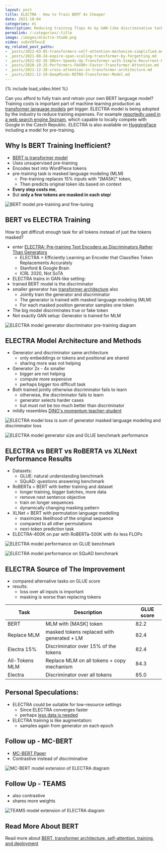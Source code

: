 ```yaml
---
layout: post
title: ELECTRA - How to Train BERT 4x Cheaper
date: 2021-10-04
categories: ml
description: Reducing training flops 4x by GAN-like discriminative task compared to RoBERTa-500K transformer model.
permalink: /:categories/:title
image: /images/electra-thumb.png
video: svDvV97wuiE
my_related_post_paths:
- _posts/2022-03-05-transformers-self-attention-mechanism-simplified.md
- _posts/2021-08-24-expire-span-scaling-transformer-by-forgetting.md
- _posts/2022-02-26-SRU++-Speeds-Up-Transformer-with-Simple-Recurrent-Unit-RNN.md
- _posts/2020-10-25-Performers-FAVOR+-Faster-Transformer-Attention.md
- _posts/2021-12-28-cross-attention-in-transformer-architecture.md
- _posts/2021-12-29-DeepMinds-RETRO-Transformer-Model.md
---
```




{% include load_video.html %}

Can you afford to fully train and retrain your own BERT language model?
Training costs is important part of machine learning production as [transformer language models](/ml/transformers-self-attention-mechanism-simplified) get bigger.
ELECTRA model is being adopted by the industry to reduce training expenses. For example [reportedly used in a web search engine Seznam](https://www-root-cz.translate.goog/clanky/rychla-oprava-dotazu-ve-vyhledavaci-pomoci-neuronovych-siti/?_x_tr_sl=cs&_x_tr_tl=en&_x_tr_hl=cs&_x_tr_pto=nui),
which capable to locally compete with Google in the Czech Republic.
ELECTRA is also available on [HuggingFace](https://huggingface.co/transformers/model_doc/electra.html) including a model for pre-training.


## Why Is BERT Training Inefficient?
- [BERT is transformer model](/ml/transformers-self-attention-mechanism-simplified)
- Uses unsupervised pre-training
- Encodes text into WordPiece tokens 
- pre-training task is masked language modeling (MLM) 
  - Pre-training replaces 15% inputs with "[MASK]" token,
  - Then predicts original token ids based on context
- __Every step costs me__,
- But __only a few tokens are masked in each step__!

![BERT model pre-training and fine-tuning](/images/electra-bert.png)


## BERT vs ELECTRA Training
How to get difficult enough task for all tokens instead of just the tokens masked?
- enter [ELECTRA: Pre-training Text Encoders as Discriminators Rather Than Generators ](https://openreview.net/pdf?id=r1xMH1BtvB)
  - ELECTRA = Efficiently Learning an Encoder that Classifies Token Replacements Accurately
  - Stanford & Google Brain
  - ICRL 2020, Not SoTA
- ELECTRA trains in GAN-like setting:
- trained BERT model is the discriminator
- smaller generator has [transformer architecture](/ml/transformers-self-attention-mechanism-simplified) also
  - Jointly train the generator and discriminator
  - The generator is trained with masked language modeling (MLM) 
  - For each masked position generator samples one token
- The big model discriminates true or fake token
- Not exactly GAN setup: Generator is trained for MLM
 
![ELECTRA model generator discriminator pre-training diagram](/images/electra-generator-discriminator.png) 


## ELECTRA Model Architecture and Methods
- Generator and discriminator same architecture
  - only embeddings or tokens and positional are shared
  - sharing more was not helping
- Generator 2x - 4x smaller
  - bigger are not helping
  - compute more expensive
  - perhaps bigger too difficult task
- Both trained jointly otherwise discriminator fails to learn
  - otherwise, the discriminator fails to learn
  - generator selects harder cases
  - but must not be too much better than discriminator
- mildly resembles [DINO's momentum teacher-student](https://ai.facebook.com/blog/dino-paws-computer-vision-with-self-supervised-transformers-and-10x-more-efficient-training)
  
![ELECTRA model loss is sum of generator masked language modeling and discriminator loss](../images/electra-loss.png)

![ELECTRA model generator size and GLUE benchmark performance](/images/electra-generator-size.png)


## ELECTRA vs BERT vs RoBERTA vs XLNext Performance Results
- Datasets:
  - GLUE: natural understanding benchmark
  - SQuAD: questions answering benchmark
- RoBERTa = BERT with better training and dataset
  - longer training, bigger batches, more data
  - remove next sentence objective
  - train on longer sequences
  - dynamically changing masking pattern
- XLNet = BERT with permutation language modelling
  - maximizes likelihood of the original sequence
  - compared to all other permutations
  - next-token prediction task
- ELECTRA-400K on par with RoBERTa-500K with 4x less FLOPs

![ELECTRA model performance on GLUE benchmark](/images/electra-results-glue.png)

![ELECTRA model performance on SQuAD benchmark](/images/electra-results-squad.png)


## ELECTRA Source of The Improvement
- compared alternative tasks on GLUE score
- results:
  - loss over all inputs is important
  - masking is worse than replacing tokens

<table class="table">
  <thead>
    <tr><th>Task</th><th>Description</th><th>GLUE score</th></tr>
  </thead>
  <tbody>
    <tr><td>BERT</td><td>MLM with [MASK] token</td><td>82.2</td></tr>
    <tr><td>Replace MLM</td><td>masked tokens replaced with generated + LM</td><td>82.4</td></tr>
    <tr><td>Electra 15%</td><td>Discriminator over 15% of the tokens</td><td>82.4</td></tr>
    <tr><td>All-Tokens MLM</td><td>Replace MLM on all tokens + copy mechanism</td><td>84.3</td></tr>
    <tr><td>Electra</td><td>Discriminator over all tokens</td><td>85.0</td></tr>
  </tbody>
</table>


## Personal Speculations:
- ELECTRA could be suitable for low-resource settings
  - Since ELECTRA converges faster
  - perhaps [less data is needed](https://arxiv.org/pdf/2010.08127.pdf)
- ELECTRA training is like augmentation:
  - samples again from generator on each epoch

## Follow up - MC-BERT
- [MC-BERT Paper](https://arxiv.org/pdf/2006.05744.pdf)
- Contrastive instead of discriminative
 
![MC-BERT model extension of ELECTRA diagram](../images/electra-mcbert.png)


## Follow Up - TEAMS
- also contrastive
- shares more weights

![TEAMS model extension of ELECTRA diagram](../images/electra-teams.png)


## Read More About BERT
Read more about [BERT, transformer architecture, self-attention, training, and deployment](/ml/transformers-self-attention-mechanism-simplified)